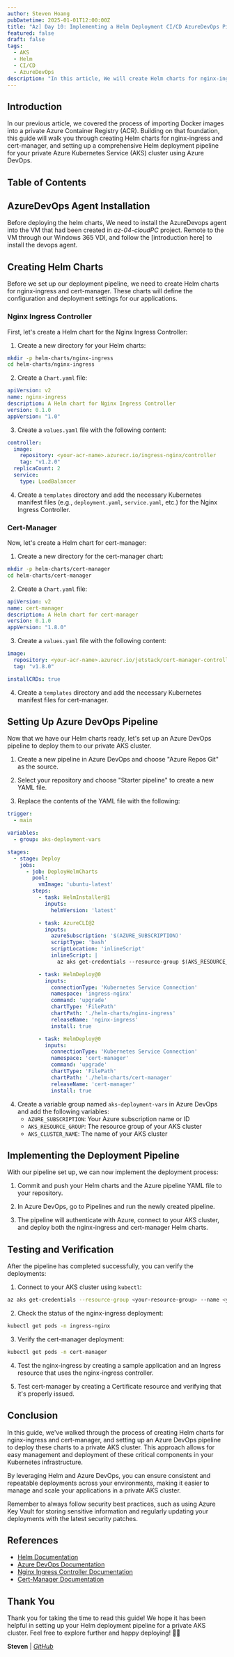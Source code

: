 ```yaml
---
author: Steven Hoang
pubDatetime: 2025-01-01T12:00:00Z
title: "Az] Day 10: Implementing a Helm Deployment CI/CD AzureDevOps Pipeline for a Private AKS Cluster."
featured: false
draft: false
tags:
  - AKS
  - Helm
  - CI/CD
  - AzureDevOps
description: "In this article, We will create Helm charts for nginx-ingress and cert-manager, and set up a robust CI/CD pipeline using Azure DevOps for Helm deployments to a private AKS cluster."
---
```


## Introduction

In our previous article, we covered the process of importing Docker images into a private Azure Container Registry (ACR). 
Building on that foundation, this guide will walk you through creating Helm charts for nginx-ingress and cert-manager, and setting up a comprehensive Helm deployment pipeline for your private Azure Kubernetes Service (AKS) cluster using Azure DevOps.

## Table of Contents

## AzureDevOps Agent Installation

Before deploying the helm charts, We need to install the AzureDevops agent into the VM that had been created in _az-04-cloudPC_ project.
Remote to the VM through our Windows 365 VDI, and follow the [introduction here] to install the devops agent.

## Creating Helm Charts

Before we set up our deployment pipeline, we need to create Helm charts for nginx-ingress and cert-manager. 
These charts will define the configuration and deployment settings for our applications.

### Nginx Ingress Controller

First, let's create a Helm chart for the Nginx Ingress Controller:

1. Create a new directory for your Helm charts:

```bash
mkdir -p helm-charts/nginx-ingress
cd helm-charts/nginx-ingress
```

2. Create a `Chart.yaml` file:

```yaml
apiVersion: v2
name: nginx-ingress
description: A Helm chart for Nginx Ingress Controller
version: 0.1.0
appVersion: "1.0"
```

3. Create a `values.yaml` file with the following content:

```yaml
controller:
  image:
    repository: <your-acr-name>.azurecr.io/ingress-nginx/controller
    tag: "v1.2.0"
  replicaCount: 2
  service:
    type: LoadBalancer
```

4. Create a `templates` directory and add the necessary Kubernetes manifest files (e.g., `deployment.yaml`, `service.yaml`, etc.) for the Nginx Ingress Controller.

### Cert-Manager

Now, let's create a Helm chart for cert-manager:

1. Create a new directory for the cert-manager chart:

```bash
mkdir -p helm-charts/cert-manager
cd helm-charts/cert-manager
```

2. Create a `Chart.yaml` file:

```yaml
apiVersion: v2
name: cert-manager
description: A Helm chart for cert-manager
version: 0.1.0
appVersion: "1.8.0"
```

3. Create a `values.yaml` file with the following content:

```yaml
image:
  repository: <your-acr-name>.azurecr.io/jetstack/cert-manager-controller
  tag: "v1.8.0"

installCRDs: true
```

4. Create a `templates` directory and add the necessary Kubernetes manifest files for cert-manager.

## Setting Up Azure DevOps Pipeline

Now that we have our Helm charts ready, let's set up an Azure DevOps pipeline to deploy them to our private AKS cluster.

1. Create a new pipeline in Azure DevOps and choose "Azure Repos Git" as the source.

2. Select your repository and choose "Starter pipeline" to create a new YAML file.

3. Replace the contents of the YAML file with the following:

```yaml
trigger:
  - main

variables:
  - group: aks-deployment-vars

stages:
  - stage: Deploy
    jobs:
      - job: DeployHelmCharts
        pool:
          vmImage: 'ubuntu-latest'
        steps:
          - task: HelmInstaller@1
            inputs:
              helmVersion: 'latest'

          - task: AzureCLI@2
            inputs:
              azureSubscription: '$(AZURE_SUBSCRIPTION)'
              scriptType: 'bash'
              scriptLocation: 'inlineScript'
              inlineScript: |
                az aks get-credentials --resource-group $(AKS_RESOURCE_GROUP) --name $(AKS_CLUSTER_NAME)

          - task: HelmDeploy@0
            inputs:
              connectionType: 'Kubernetes Service Connection'
              namespace: 'ingress-nginx'
              command: 'upgrade'
              chartType: 'FilePath'
              chartPath: './helm-charts/nginx-ingress'
              releaseName: 'nginx-ingress'
              install: true

          - task: HelmDeploy@0
            inputs:
              connectionType: 'Kubernetes Service Connection'
              namespace: 'cert-manager'
              command: 'upgrade'
              chartType: 'FilePath'
              chartPath: './helm-charts/cert-manager'
              releaseName: 'cert-manager'
              install: true
```

4. Create a variable group named `aks-deployment-vars` in Azure DevOps and add the following variables:
    - `AZURE_SUBSCRIPTION`: Your Azure subscription name or ID
    - `AKS_RESOURCE_GROUP`: The resource group of your AKS cluster
    - `AKS_CLUSTER_NAME`: The name of your AKS cluster

## Implementing the Deployment Pipeline

With our pipeline set up, we can now implement the deployment process:

1. Commit and push your Helm charts and the Azure pipeline YAML file to your repository.

2. In Azure DevOps, go to Pipelines and run the newly created pipeline.

3. The pipeline will authenticate with Azure, connect to your AKS cluster, and deploy both the nginx-ingress and cert-manager Helm charts.

## Testing and Verification

After the pipeline has completed successfully, you can verify the deployments:

1. Connect to your AKS cluster using `kubectl`:

```bash
az aks get-credentials --resource-group <your-resource-group> --name <your-aks-cluster-name>
```

2. Check the status of the nginx-ingress deployment:

```bash
kubectl get pods -n ingress-nginx
```

3. Verify the cert-manager deployment:

```bash
kubectl get pods -n cert-manager
```

4. Test the nginx-ingress by creating a sample application and an Ingress resource that uses the nginx-ingress controller.

5. Test cert-manager by creating a Certificate resource and verifying that it's properly issued.

## Conclusion

In this guide, we've walked through the process of creating Helm charts for nginx-ingress and cert-manager, and setting up an Azure DevOps pipeline to deploy these charts to a private AKS cluster. This approach allows for easy management and deployment of these critical components in your Kubernetes infrastructure.

By leveraging Helm and Azure DevOps, you can ensure consistent and repeatable deployments across your environments, making it easier to manage and scale your applications in a private AKS cluster.

Remember to always follow security best practices, such as using Azure Key Vault for storing sensitive information and regularly updating your deployments with the latest security patches.

## References

- [Helm Documentation](https://helm.sh/docs/)
- [Azure DevOps Documentation](https://docs.microsoft.com/en-us/azure/devops/?view=azure-devops)
- [Nginx Ingress Controller Documentation](https://kubernetes.github.io/ingress-nginx/)
- [Cert-Manager Documentation](https://cert-manager.io/docs/)

## Thank You

Thank you for taking the time to read this guide! We hope it has been helpful in setting up your Helm deployment pipeline for a private AKS cluster. Feel free to explore further and happy deploying! 🚀🌟

**Steven** | _[GitHub](https://github.com/baoduy)_
